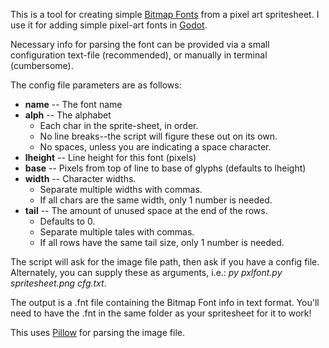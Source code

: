This is a tool for creating simple <a href="http://www.angelcode.com/products/bmfont/">Bitmap Fonts</a> from a pixel art spritesheet. I use it for adding simple pixel-art fonts in <a href="https://godotengine.org/">Godot</a>.

Necessary info for parsing the font can be provided via a small configuration text-file (recommended), or manually in terminal (cumbersome).

The config file parameters are as follows:
<ul><li><b>name</b> -- The font name</li>
<li><b>alph</b> -- The alphabet<ul><li>Each char in the sprite-sheet, in order.</li><li>No line breaks--the script will figure these out on its own.</li><li>No spaces, unless you are indicating a space character.</li></ul></li>
<li><b>lheight</b> -- Line height for this font (pixels)</li>
<li><b>base</b> -- Pixels from top of line to base of glyphs (defaults to lheight)</li>
<li><b>width</b> -- Character widths.<ul><li>Separate multiple widths with commas.</li><li>If all chars are the same width, only 1 number is needed.</li></ul></li>
<li><b>tail</b> -- The amount of unused space at the end of the rows.<ul><li>Defaults to 0.</li><li>Separate multiple tales with commas.</li><li>If all rows have the same tail size, only 1 number is needed.</li></ul></li></ul>

The script will ask for the image file path, then ask if you have a config file. Alternately, you can supply these as arguments, i.e.: <i>py pxlfont.py spritesheet.png cfg.txt</i>.

The output is a .fnt file containing the Bitmap Font info in text format. You'll need to have the .fnt in the same folder as your spritesheet for it to work!

This uses <a href="https://github.com/python-pillow/Pillow">Pillow</a> for parsing the image file.
